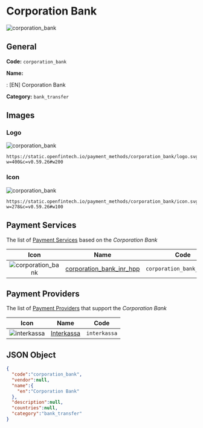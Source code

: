 
# Corporation Bank 
![corporation_bank](https://static.openfintech.io/payment_methods/corporation_bank/logo.svg?w=400&c=v0.59.26#w200)  

## General 
**Code:** `corporation_bank` 
 
**Name:** 
 
:	[EN] Corporation Bank 
 
**Category:** `bank_transfer` 
 

## Images 

### Logo 
![corporation_bank](https://static.openfintech.io/payment_methods/corporation_bank/logo.svg?w=400&c=v0.59.26#w200)  

```
https://static.openfintech.io/payment_methods/corporation_bank/logo.svg?w=400&c=v0.59.26#w200
```  

### Icon 
![corporation_bank](https://static.openfintech.io/payment_methods/corporation_bank/icon.svg?w=278&c=v0.59.26#w100)  

```
https://static.openfintech.io/payment_methods/corporation_bank/icon.svg?w=278&c=v0.59.26#w100
```  

## Payment Services 
 
The list of [Payment Services](/payment-services/) based on the _Corporation Bank_ 

|Icon|Name|Code| 
|:---:|:---:|:---:| 
|![corporation_bank](https://static.openfintech.io/payment_methods/corporation_bank/icon.svg?w=278&c=v0.59.26#w100) |[corporation_bank_inr_hpp](/payment-services/corporation_bank_inr_hpp/)|`corporation_bank_inr_hpp`| 
 

## Payment Providers 
 
The list of [Payment Providers](/payment-providers/) that support the _Corporation Bank_ 

|Icon|Name|Code| 
|:---:|:---:|:---:| 
|![interkassa](https://static.openfintech.io/payment_providers/interkassa/icon.svg?w=278&c=v0.59.26#w100) |[Interkassa](/payment-providers/interkassa/)|`interkassa`| 
 

## JSON Object 

```json
{
  "code":"corporation_bank",
  "vendor":null,
  "name":{
    "en":"Corporation Bank"
  },
  "description":null,
  "countries":null,
  "category":"bank_transfer"
}
```  
